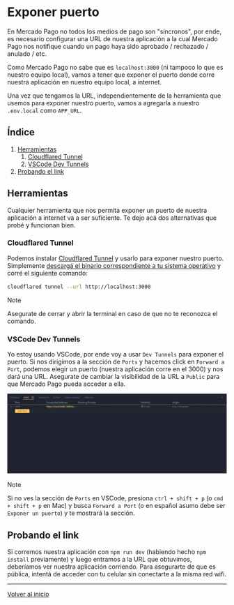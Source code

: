 # Exponer puerto

En Mercado Pago no todos los medios de pago son "síncronos", por ende, es necesario configurar una URL de nuestra aplicación a la cual Mercado Pago nos notifique cuando un pago haya sido aprobado / rechazado / anulado / etc.

Como Mercado Pago no sabe que es `localhost:3000` (ni tampoco lo que es nuestro equipo local), vamos a tener que exponer el puerto donde corre nuestra aplicación en nuestro equipo local, a internet.

Una vez que tengamos la URL, independientemente de la herramienta que usemos para exponer nuestro puerto, vamos a agregarla a nuestro `.env.local` como `APP_URL`.

## Índice

1. [Herramientas](#herramientas)
    1. [Cloudflared Tunnel](#cloudflared-tunnel)
    2. [VSCode Dev Tunnels](#vscode-dev-tunnels)
2. [Probando el link](#probando-el-link)

## Herramientas

Cualquier herramienta que nos permita exponer un puerto de nuestra aplicación a internet va a ser suficiente. Te dejo acá dos alternativas que probé y funcionan bien.

### Cloudflared Tunnel

Podemos instalar [Cloudflared Tunnel](https://developers.cloudflare.com/cloudflare-one/connections/connect-networks/get-started/create-local-tunnel/#1-download-and-install-cloudflared) y usarlo para exponer nuestro puerto. Simplemente [descargá el binario correspondiente a tu sistema operativo](https://developers.cloudflare.com/cloudflare-one/connections/connect-networks/downloads/) y corré el siguiente comando:

```bash
cloudflared tunnel --url http://localhost:3000
```

> [!NOTE]
> Asegurate de cerrar y abrir la terminal en caso de que no te reconozca el comando.

### VSCode Dev Tunnels

Yo estoy usando VSCode, por ende voy a usar `Dev Tunnels` para exponer el puerto. Si nos dirigimos a la sección de `Ports` y hacemos click en `Forward a Port`, podemos elegir un puerto (nuestra aplicación corre en el 3000) y nos dará una URL. Asegurate de cambiar la visibilidad de la URL a `Public` para que Mercado Pago pueda acceder a ella.

![image](./screenshots/port-forward.jpg)

> [!NOTE]
> Si no ves la sección de `Ports` en VSCode, presiona `ctrl + shift + p` (o `cmd + shift + p` en Mac) y busca `Forward a Port` (o en español asumo debe ser `Exponer un puerto`) y te mostrará la sección.

## Probando el link

Si corremos nuestra aplicación con `npm run dev` (habiendo hecho `npm install` previamente) y luego entramos a la URL que obtuvimos, deberíamos ver nuestra aplicación corriendo. Para asegurarte de que es pública, intentá de acceder con tu celular sin conectarte a la misma red wifi.

---

[Volver al inicio](../../README.md)
